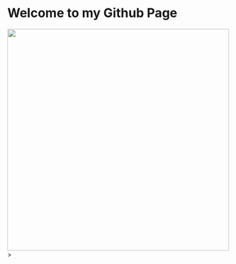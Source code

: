 # Welcome to my Github Page

<img src="https://github.com/GaganChaudhary6378/reame.md/blob/main/github%20gif.gif" align="left" height="500vh">>

